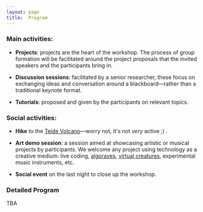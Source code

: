 ```yaml
---
layout: page
title:  Program
---
```



### Main activities:

-   **Projects**: projects are the heart of the workshop. The process of group formation will be facilitated around the project proposals that the invited speakers and the participants bring in.

-   **Discussion sessions**: facilitated by a senior researcher, these focus on exchanging ideas and conversation around a blackboard—rather than a traditional keynote format.

-   **Tutorials**: proposed and given by the participants on relevant topics.

<!-- -   **Project presentation**: the last day of the workshop, teams have a chance to present their early results. -->


### Social activities:

-   **Hike** to the [Teide Volcano](https://en.wikipedia.org/wiki/Teide)—worry not, it's not *very* active ;) .

-   **Art demo session**: a session aimed at showcasing artistic or musical projects by participants. We welcome any project using technology as a creative medium: live coding, [algoraves](https://en.wikipedia.org/wiki/Algorave), [virtual creatures](https://sites.google.com/view/vcc-2024), experimental music instruments, etc.

-   **Social event** on the last night to close up the workshop.


### Detailed Program 

TBA

<!-- <img src="/assets/images/program.png" width="100%"/> -->
